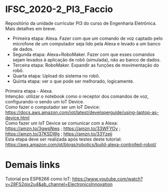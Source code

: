 # IFSC_2020-2_PI3_Faccio
Repositório da unidade curricular PI3 do curso de Engenharia Eletrônica. Mais detalhes em breve.

- Primeira etapa: Alexa. Fazer com que um comando de voz captado pelo microfone de um computador seja lido pela Alexa e levado a um banco de dados.
- Segunda etapa: Alexa+RoboMaker. Fazer com que esses comandos sejam levados à aplicação de robô (simulada), não ao banco de dados. 
- Terceira etapa: RoboMaker. Expandir as funções de movimentação do robô.
- Quarta etapa: Upload do sistema no robô.
- Quinta etapa: ver o que pode ser melhorado, logicamente.

Primeira etapa - Alexa.  
Intenção: utilizar o notebook como o receptor dos comandos de voz, configurando-o sendo um IoT Device.  
Como fazer o computador ser um IoT Device: https://docs.aws.amazon.com/iot/latest/developerguide/using-laptop-as-device.html  
Como fazer um IoT Device se comunicar com a Alexa: https://amzn.to/3gwpNws ; https://amzn.to/33WFYOy ; https://amzn.to/37KSDWg ; https://amzn.to/33Yzejj  
Esta etapa deve ser realizada após testes deste tutorial: https://aws.amazon.com/pt/blogs/robotics/build-alexa-controlled-robot/  






# Demais links
Tutorial pra ESP8266 como IoT: https://www.youtube.com/watch?v=28FS2qix2u4&ab_channel=ElectronicsInnovation

